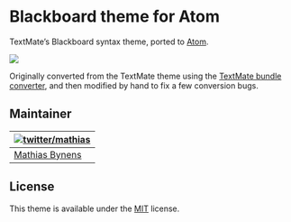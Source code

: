 # Blackboard theme for Atom

TextMate’s Blackboard syntax theme, ported to [Atom](https://atom.io/).

![](https://i.imgur.com/wdAIowr.png)

Originally converted from the TextMate theme using the [TextMate bundle converter](https://atom.io/docs/latest/converting-a-text-mate-theme), and then modified by hand to fix a few conversion bugs.

## Maintainer

| [![twitter/mathias](https://gravatar.com/avatar/24e08a9ea84deb17ae121074d0f17125?s=70)](https://twitter.com/mathias "Follow @mathias on Twitter") |
|---|
| [Mathias Bynens](https://mathiasbynens.be/) |

## License

This theme is available under the [MIT](https://mths.be/mit) license.
